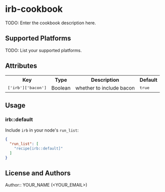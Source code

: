 # irb-cookbook

TODO: Enter the cookbook description here.

## Supported Platforms

TODO: List your supported platforms.

## Attributes

<table>
  <tr>
    <th>Key</th>
    <th>Type</th>
    <th>Description</th>
    <th>Default</th>
  </tr>
  <tr>
    <td><tt>['irb']['bacon']</tt></td>
    <td>Boolean</td>
    <td>whether to include bacon</td>
    <td><tt>true</tt></td>
  </tr>
</table>

## Usage

### irb::default

Include `irb` in your node's `run_list`:

```json
{
  "run_list": [
    "recipe[irb::default]"
  ]
}
```

## License and Authors

Author:: YOUR_NAME (<YOUR_EMAIL>)
